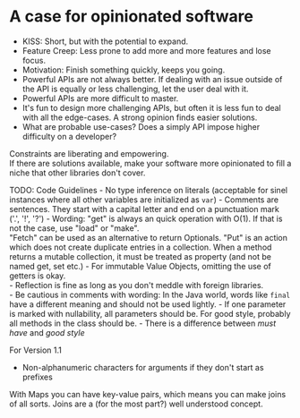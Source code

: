 # A case for opinionated software
 - KISS: Short, but with the potential to expand.  
 - Feature Creep: Less prone to add more and more features and lose focus.  
 - Motivation: Finish something quickly, keeps you going.  
 - Powerful APIs are not always better. If dealing with an issue outside of the API is equally or less challenging, let the user deal with it.  
 - Powerful APIs are more difficult to master.  
 - It's fun to design more challenging APIs, but often it is less fun to deal with all the edge-cases. A strong opinion finds easier solutions.  
 - What are probable use-cases? Does a simply API impose higher difficulty on a developer?  

Constraints are liberating and empowering.  
If there are solutions available, make your software more opinionated to fill a niche that other libraries don't cover.  

TODO: Code Guidelines
    - No type inference on literals (acceptable for sinel instances where all other variables are initialized as `var`)
    - Comments are sentences. They start with a capital letter and end on a punctuation mark ('.', '!', '?')
    - Wording: "get" is always an quick operation with O(1). If that is not the case, use "load" or "make".  
               "Fetch" can be used as an alternative to return Optionals.
               "Put" is an action which does not create duplicate entries in a collection.
               When a method returns a mutable collection, it must be treated as property (and not be named get, set etc.) 
    - For immutable Value Objects, omitting the use of getters is okay.  
    - Reflection is fine as long as you don't meddle with foreign libraries.  
    - Be cautious in comments with wording: In the Java world, words like `final` have a different meaning and should not be used lightly.
    - If one parameter is marked with nullability, all parameters should be. For good style, probably all methods in the class should be.
    - There is a difference between _must have_ and _good style_

For Version 1.1
 - Non-alphanumeric characters for arguments if they don't start as prefixes

With Maps you can have key-value pairs, which means you can make joins of all sorts.
Joins are a (for the most part?) well understood concept.
